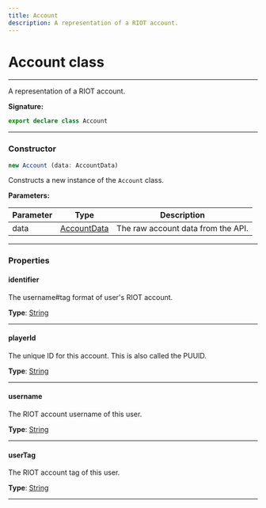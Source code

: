 ```yaml
---
title: Account
description: A representation of a RIOT account.
---
```


# Account class

---

A representation of a RIOT account.

**Signature:**

```ts
export declare class Account 
```

---

### Constructor

```ts
new Account (data: AccountData)
```

Constructs a new instance of the `Account` class.

**Parameters:**

| Parameter | Type | Description |
| --------- | ---- | ----------- |
| data | [AccountData](/api/interfaces/accountdata) | The raw account data from the API. |
---

### Properties

#### identifier

The username#tag format of user's RIOT account.



**Type**: [String](https://developer.mozilla.org/en-US/docs/Web/JavaScript/Reference/Global_Objects/String)

---

#### playerId

The unique ID for this account. This is also called the PUUID.



**Type**: [String](https://developer.mozilla.org/en-US/docs/Web/JavaScript/Reference/Global_Objects/String)

---

#### username

The RIOT account username of this user.



**Type**: [String](https://developer.mozilla.org/en-US/docs/Web/JavaScript/Reference/Global_Objects/String)

---

#### userTag

The RIOT account tag of this user.



**Type**: [String](https://developer.mozilla.org/en-US/docs/Web/JavaScript/Reference/Global_Objects/String)

---

